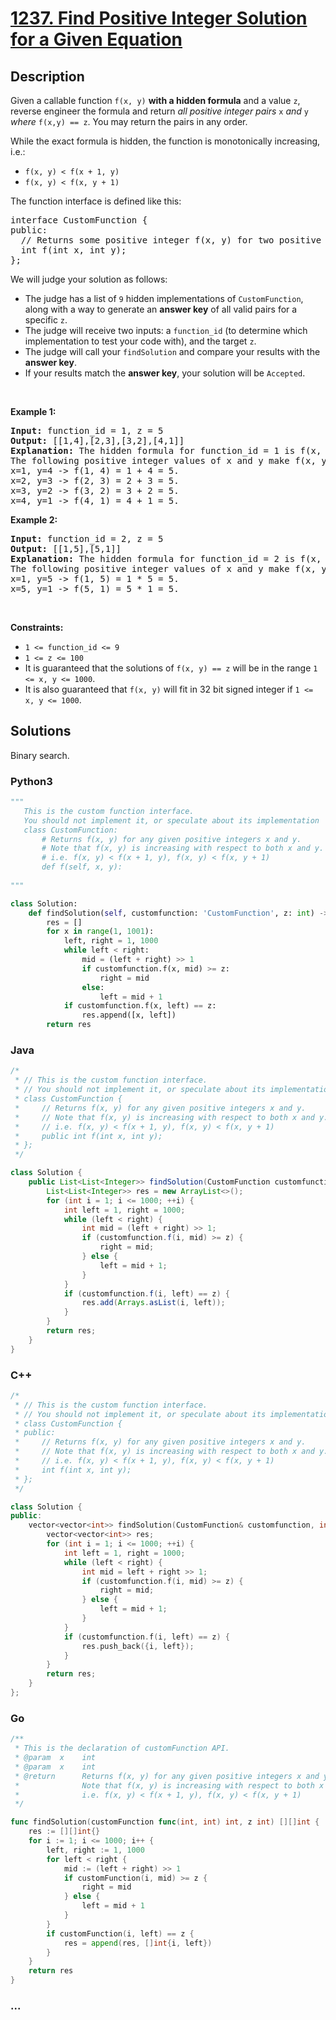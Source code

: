# [1237. Find Positive Integer Solution for a Given Equation](https://leetcode.com/problems/find-positive-integer-solution-for-a-given-equation)



## Description

<p>Given a callable function <code>f(x, y)</code> <strong>with a hidden formula</strong> and a value <code>z</code>, reverse engineer the formula and return <em>all positive integer pairs </em><code>x</code><em> and </em><code>y</code><em> where </em><code>f(x,y) == z</code>. You may return the pairs in any order.</p>

<p>While the exact formula is hidden, the function is monotonically increasing, i.e.:</p>

<ul>
	<li><code>f(x, y) &lt; f(x + 1, y)</code></li>
	<li><code>f(x, y) &lt; f(x, y + 1)</code></li>
</ul>

<p>The function interface is defined like this:</p>

<pre>
interface CustomFunction {
public:
  // Returns some positive integer f(x, y) for two positive integers x and y based on a formula.
  int f(int x, int y);
};
</pre>

<p>We will judge your solution as follows:</p>

<ul>
	<li>The judge has a list of <code>9</code> hidden implementations of <code>CustomFunction</code>, along with a way to generate an <strong>answer key</strong> of all valid pairs for a specific <code>z</code>.</li>
	<li>The judge will receive two inputs: a <code>function_id</code> (to determine which implementation to test your code with), and the target <code>z</code>.</li>
	<li>The judge will call your <code>findSolution</code> and compare your results with the <strong>answer key</strong>.</li>
	<li>If your results match the <strong>answer key</strong>, your solution will be <code>Accepted</code>.</li>
</ul>

<p>&nbsp;</p>
<p><strong>Example 1:</strong></p>

<pre>
<strong>Input:</strong> function_id = 1, z = 5
<strong>Output:</strong> [[1,4],[2,3],[3,2],[4,1]]
<strong>Explanation:</strong> The hidden formula for function_id = 1 is f(x, y) = x + y.
The following positive integer values of x and y make f(x, y) equal to 5:
x=1, y=4 -&gt; f(1, 4) = 1 + 4 = 5.
x=2, y=3 -&gt; f(2, 3) = 2 + 3 = 5.
x=3, y=2 -&gt; f(3, 2) = 3 + 2 = 5.
x=4, y=1 -&gt; f(4, 1) = 4 + 1 = 5.
</pre>

<p><strong>Example 2:</strong></p>

<pre>
<strong>Input:</strong> function_id = 2, z = 5
<strong>Output:</strong> [[1,5],[5,1]]
<strong>Explanation:</strong> The hidden formula for function_id = 2 is f(x, y) = x * y.
The following positive integer values of x and y make f(x, y) equal to 5:
x=1, y=5 -&gt; f(1, 5) = 1 * 5 = 5.
x=5, y=1 -&gt; f(5, 1) = 5 * 1 = 5.
</pre>

<p>&nbsp;</p>
<p><strong>Constraints:</strong></p>

<ul>
	<li><code>1 &lt;= function_id &lt;= 9</code></li>
	<li><code>1 &lt;= z &lt;= 100</code></li>
	<li>It is guaranteed that the solutions of <code>f(x, y) == z</code> will be in the range <code>1 &lt;= x, y &lt;= 1000</code>.</li>
	<li>It is also guaranteed that <code>f(x, y)</code> will fit in 32 bit signed integer if <code>1 &lt;= x, y &lt;= 1000</code>.</li>
</ul>


## Solutions

Binary search.

<!-- tabs:start -->

### **Python3**

```python
"""
   This is the custom function interface.
   You should not implement it, or speculate about its implementation
   class CustomFunction:
       # Returns f(x, y) for any given positive integers x and y.
       # Note that f(x, y) is increasing with respect to both x and y.
       # i.e. f(x, y) < f(x + 1, y), f(x, y) < f(x, y + 1)
       def f(self, x, y):
  
"""

class Solution:
    def findSolution(self, customfunction: 'CustomFunction', z: int) -> List[List[int]]:
        res = []
        for x in range(1, 1001):
            left, right = 1, 1000
            while left < right:
                mid = (left + right) >> 1
                if customfunction.f(x, mid) >= z:
                    right = mid
                else:
                    left = mid + 1
            if customfunction.f(x, left) == z:
                res.append([x, left])
        return res
```

### **Java**

```java
/*
 * // This is the custom function interface.
 * // You should not implement it, or speculate about its implementation
 * class CustomFunction {
 *     // Returns f(x, y) for any given positive integers x and y.
 *     // Note that f(x, y) is increasing with respect to both x and y.
 *     // i.e. f(x, y) < f(x + 1, y), f(x, y) < f(x, y + 1)
 *     public int f(int x, int y);
 * };
 */

class Solution {
    public List<List<Integer>> findSolution(CustomFunction customfunction, int z) {
        List<List<Integer>> res = new ArrayList<>();
        for (int i = 1; i <= 1000; ++i) {
            int left = 1, right = 1000;
            while (left < right) {
                int mid = (left + right) >> 1;
                if (customfunction.f(i, mid) >= z) {
                    right = mid;
                } else {
                    left = mid + 1;
                }
            }
            if (customfunction.f(i, left) == z) {
                res.add(Arrays.asList(i, left));
            }
        }
        return res;
    }
}
```

### **C++**

```cpp
/*
 * // This is the custom function interface.
 * // You should not implement it, or speculate about its implementation
 * class CustomFunction {
 * public:
 *     // Returns f(x, y) for any given positive integers x and y.
 *     // Note that f(x, y) is increasing with respect to both x and y.
 *     // i.e. f(x, y) < f(x + 1, y), f(x, y) < f(x, y + 1)
 *     int f(int x, int y);
 * };
 */

class Solution {
public:
    vector<vector<int>> findSolution(CustomFunction& customfunction, int z) {
        vector<vector<int>> res;
        for (int i = 1; i <= 1000; ++i) {
            int left = 1, right = 1000;
            while (left < right) {
                int mid = left + right >> 1;
                if (customfunction.f(i, mid) >= z) {
                    right = mid;
                } else {
                    left = mid + 1;
                }
            }
            if (customfunction.f(i, left) == z) {
                res.push_back({i, left});
            }
        }
        return res;
    }
};
```

### **Go**

```go
/**
 * This is the declaration of customFunction API.
 * @param  x    int
 * @param  x    int
 * @return 	    Returns f(x, y) for any given positive integers x and y.
 *			    Note that f(x, y) is increasing with respect to both x and y.
 *              i.e. f(x, y) < f(x + 1, y), f(x, y) < f(x, y + 1)
 */

func findSolution(customFunction func(int, int) int, z int) [][]int {
	res := [][]int{}
	for i := 1; i <= 1000; i++ {
		left, right := 1, 1000
		for left < right {
			mid := (left + right) >> 1
			if customFunction(i, mid) >= z {
				right = mid
			} else {
				left = mid + 1
			}
		}
		if customFunction(i, left) == z {
			res = append(res, []int{i, left})
		}
	}
	return res
}
```

### **...**

```

```

<!-- tabs:end -->
